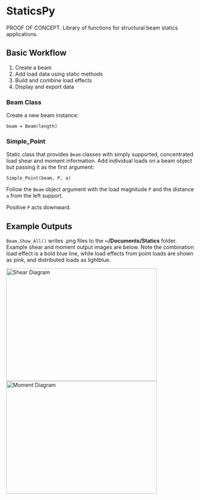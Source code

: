 # StaticsPy
PROOF OF CONCEPT. Library of functions for structural beam statics applications.

## Basic Workflow
1. Create a beam
2. Add load data using static methods
3. Build and combine load effects
4. Display and export data


### Beam Class
Create a new beam instance:

`
beam = Beam(length)
`

### Simple_Point
Static class that provides `Beam` classes with simply supported, concentrated load shear and moment information. Add individual loads on a beam object but passing it as the first argument:

`
Simple_Point(beam, P, a)
`

Follow the `Beam` object argument with the load magnitude `P` and the distance `a` from the left support.

Positive `P` acts downward.

## Example Outputs
`Beam.Show_All()` writes .png files to the **~/Documents/Statics** folder. Example shear and moment output images are below. Note the combination load effect is a bold blue line, while load effects from point loads are shown as pink, and distributed loads as lightblue.

<img src="https://github.com/benstanfish/StaticsPy/assets/34006582/4eb75649-dfd3-412c-98c5-b76d7f0c706a" height="300" width="400" alt="Shear Diagram"> <img src="https://github.com/benstanfish/StaticsPy/assets/34006582/f9ff2f1c-db0b-4f49-b74e-d1faf85ad5f1" height="300" width="400" alt="Moment Diagram">
